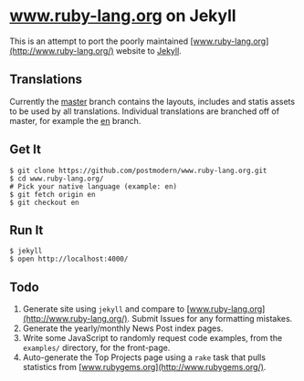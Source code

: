 # www.ruby-lang.org on Jekyll

This is an attempt to port the poorly maintained
[www.ruby-lang.org](http://www.ruby-lang.org/) website to
[Jekyll](http://www.jekyllrb.com/).

## Translations

Currently the [master](http://github.com/postmodern/www.ruby-lang.org/tree/master)
branch contains the layouts, includes and statis assets to be used by all
translations. Individual translations are branched off of master, for
example the [en](http://github.com/postmodern/www.ruby-lang.org/tree/en)
branch.

## Get It

    $ git clone https://github.com/postmodern/www.ruby-lang.org.git
    $ cd www.ruby-lang.org/
    # Pick your native language (example: en)
    $ git fetch origin en
    $ git checkout en

## Run It

    $ jekyll
    $ open http://localhost:4000/

## Todo

1. Generate site using `jekyll` and compare to
   [www.ruby-lang.org](http://www.ruby-lang.org/). Submit Issues for any
   formatting mistakes.
2. Generate the yearly/monthly News Post index pages.
3. Write some JavaScript to randomly request code examples, from the
   `examples/` directory, for the front-page.
4. Auto-generate the Top Projects page using a `rake` task that pulls
   statistics from [www.rubygems.org](http://www.rubygems.org/).
